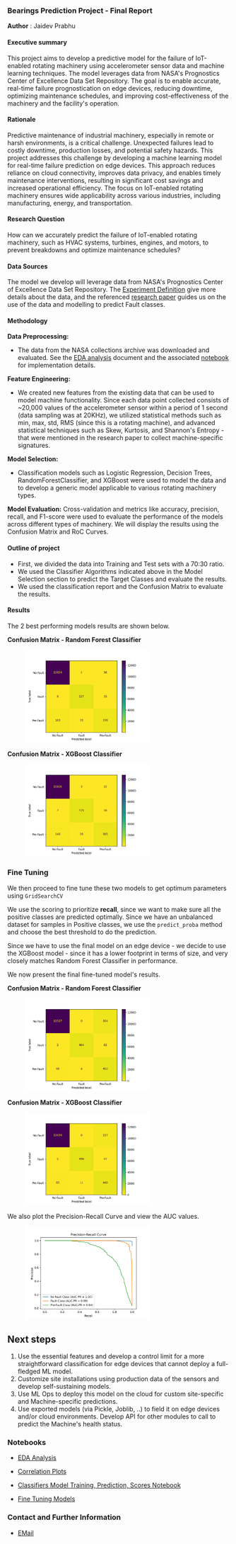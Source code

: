 ### Bearings Prediction Project - Final Report

**Author** : Jaidev Prabhu

#### Executive summary
This project aims to develop a predictive model for the failure of IoT-enabled rotating machinery using accelerometer sensor data and machine learning techniques. The model leverages data from NASA's Prognostics Center of Excellence Data Set Repository. The goal is to enable accurate, real-time failure prognostication on edge devices, reducing downtime, optimizing maintenance schedules, and improving cost-effectiveness of the machinery and the facility's operation. 

#### Rationale

Predictive maintenance of industrial machinery, especially in remote or harsh environments, is a critical challenge. Unexpected failures lead to costly downtime, production losses, and potential safety hazards. This project addresses this challenge by developing a machine learning model for real-time failure prediction on edge devices. This approach reduces reliance on cloud connectivity, improves data privacy, and enables timely maintenance interventions, resulting in significant cost savings and increased operational efficiency. The focus on IoT-enabled rotating machinery ensures wide applicability across various industries, including manufacturing, energy, and transportation. 

#### Research Question
How can we accurately predict the failure of IoT-enabled rotating machinery, such as HVAC systems, turbines, engines, and motors, to prevent breakdowns and optimize maintenance schedules?

#### Data Sources

The model we develop will leverage data from NASA's Prognostics Center of Excellence Data Set Repository.
The [Experiment Definition](Experiment.md) give more details about the data, and the referenced [research paper](Bearing_Failure_Analysis.pdf) guides us on the use of the data and modelling to predict Fault classes. 

#### Methodology

**Data Preprocessing:** 
- The data from the NASA collections archive was downloaded and evaluated. See the [EDA analysis](EDA_Analysis.md) document and the associated [notebook](coalased_adta_with_failure_marking.ipynb) for implementation details.

**Feature Engineering:**  
- We created new features from the existing data that can be used to model machine functionality. Since each data point collected consists of ~20,000 values of the accelerometer sensor within a period of 1 second (data sampling was at 20KHz), we utilized statistical methods such as min, max, std, RMS (since this is a rotating machine), and advanced statistical techniques such as Skew, Kurtosis, and Shannon's Entropy - that were mentioned in the research paper to collect machine-specific signatures.

**Model Selection:** 
- Classification models such as Logistic Regression, Decision Trees, RandomForestClassifier, and XGBoost were used to model the data and to develop a generic model applicable to various rotating machinery types.

**Model Evaluation:** Cross-validation and metrics like accuracy, precision, recall, and F1-score were used to evaluate the performance of the models across different types of machinery. We will display the results using the Confusion Matrix and RoC Curves.

#### Outline of project 

- First, we divided the data into Training and Test sets with a 70:30 ratio.
- We used the Classifier Algorithms indicated above in the Model Selection section to predict the Target Classes and evaluate the results.
- We used the classification report and the Confusion Matrix to evaluate the results.

#### Results 

The 2 best performing models results are shown below.

**Confusion Matrix - Random Forest Classifier**
<figure>
    <img src = images/rfc_initial_conf_matrix.png height = 66% width = 66% >
    <figcaption> </figcaption>
</figure>

**Confusion Matrix - XGBoost Classifier**  
<figure>
    <img src = images/xgb_initial_conf_matrix.png height = 66% width = 66% >
</figure>

### Fine Tuning 

We then proceed to fine tune these two models to get optimum parameters using `GridSearchCV`

We use the scoring to prioritize **recall**, since we want to make sure all the positive classes are predicted optimally. Since we have an unbalanced dataset for samples in Positive classes, we use the `predict_proba` method and choose the best threshold to do the prediction. 

Since we have to use the final model on an edge device - we decide to use the XGBoost model - since it has a lower footprint in terms of size, and very closely matches Random Forest Classifier in performance. 

We now present the final fine-tuned model's results. 

**Confusion Matrix - Random Forest Classifier**
<figure>  
    <img src = images/rfc_fine_tuned_conf_matrix.png height = 66% width = 66% >
</figure>


**Confusion Matrix - XGBoost Classifier**  
<figure> 
    <img src = images/xgb_fine_tuned_conf_matrix.png height = 66% width = 66% / >
</figure>

We also plot the Precision-Recall Curve and view the AUC values. 

<figure> 
    <img src = images/P-R_Curve_RFC_fine_tuned_model.png   height = 66% width = 66% / >
</figure>

## Next steps

1. Use the essential features and develop a control limit for a more straightforward classification for edge devices that cannot deploy a full-fledged ML model.
2. Customize site installations using production data of the sensors and develop self-sustaining models.
3. Use ML Ops to deploy this model on the cloud for custom site-specific and Machine-specific predictions.
4. Use exported models (via Pickle, Joblib, ..) to field it on edge devices and/or cloud environments. Develop API for other modules to call to predict the Machine's health status. 

### Notebooks

- [EDA Analysis](./EDA_Analysis.md)

- [Correlation Plots](./Correlation_plots.ipynb)

- [Classifiers Model Training, Prediction, Scores Notebook](./Classification.ipynb)

- [Fine Tuning Models](./Model_Fine_Tuning.ipynb)



### Contact and Further Information

- [EMail](mailto:jaidev@datasolve.ai)
